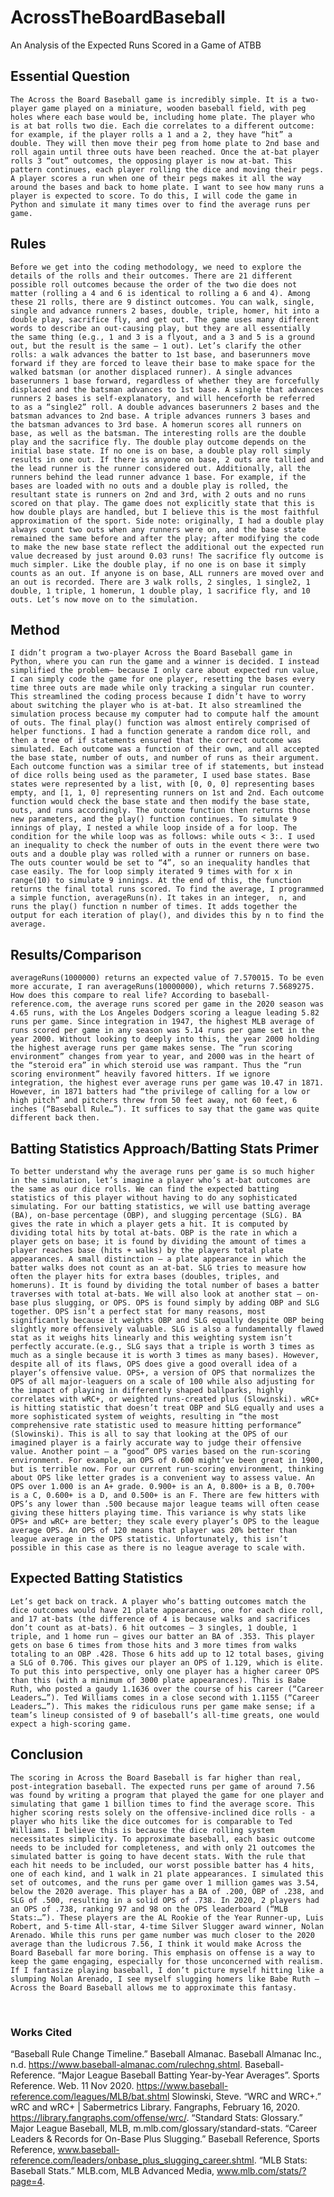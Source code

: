 # AcrossTheBoardBaseball
An Analysis of the Expected Runs Scored in a Game of ATBB

## Essential Question
	The Across the Board Baseball game is incredibly simple. It is a two-player game played on a miniature, wooden baseball field, with peg holes where each base would be, including home plate. The player who is at bat rolls two die. Each die correlates to a different outcome: for example, if the player rolls a 1 and a 2, they have “hit” a double. They will then move their peg from home plate to 2nd base and roll again until three outs have been reached. Once the at-bat player rolls 3 “out” outcomes, the opposing player is now at-bat. This pattern continues, each player rolling the dice and moving their pegs. A player scores a run when one of their pegs makes it all the way around the bases and back to home plate. I want to see how many runs a player is expected to score. To do this, I will code the game in Python and simulate it many times over to find the average runs per game.
  
## Rules
	Before we get into the coding methodology, we need to explore the details of the rolls and their outcomes. There are 21 different possible roll outcomes because the order of the two die does not matter (rolling a 4 and 6 is identical to rolling a 6 and 4). Among these 21 rolls, there are 9 distinct outcomes. You can walk, single, single and advance runners 2 bases, double, triple, homer, hit into a double play, sacrifice fly, and get out. The game uses many different words to describe an out-causing play, but they are all essentially the same thing (e.g., 1 and 3 is a flyout, and a 3 and 5 is a ground out, but the result is the same – 1 out). Let’s clarify the other rolls: a walk advances the batter to 1st base, and baserunners move forward if they are forced to leave their base to make space for the walked batsman (or another displaced runner). A single advances baserunners 1 base forward, regardless of whether they are forcefully displaced and the batsman advances to 1st base. A single that advances runners 2 bases is self-explanatory, and will henceforth be referred to as a “single2” roll. A double advances baserunners 2 bases and the batsman advances to 2nd base. A triple advances runners 3 bases and the batsman advances to 3rd base. A homerun scores all runners on base, as well as the batsman. The interesting rolls are the double play and the sacrifice fly. The double play outcome depends on the initial base state. If no one is on base, a double play roll simply results in one out. If there is anyone on base, 2 outs are tallied and the lead runner is the runner considered out. Additionally, all the runners behind the lead runner advance 1 base. For example, if the bases are loaded with no outs and a double play is rolled, the resultant state is runners on 2nd and 3rd, with 2 outs and no runs scored on that play. The game does not explicitly state that this is how double plays are handled, but I believe this is the most faithful approximation of the sport. Side note: originally, I had a double play always count two outs when any runners were on, and the base state remained the same before and after the play; after modifying the code to make the new base state reflect the additional out the expected run value decreased by just around 0.03 runs! The sacrifice fly outcome is much simpler. Like the double play, if no one is on base it simply counts as an out. If anyone is on base, ALL runners are moved over and an out is recorded. There are 3 walk rolls, 2 singles, 1 single2, 1 double, 1 triple, 1 homerun, 1 double play, 1 sacrifice fly, and 10 outs. Let’s now move on to the simulation.

## Method
	I didn’t program a two-player Across the Board Baseball game in Python, where you can run the game and a winner is decided. I instead simplified the problem– because I only care about expected run value, I can simply code the game for one player, resetting the bases every time three outs are made while only tracking a singular run counter. This streamlined the coding process because I didn’t have to worry about switching the player who is at-bat. It also streamlined the simulation process because my computer had to compute half the amount of outs. The final play() function was almost entirely comprised of helper functions. I had a function generate a random dice roll, and then a tree of if statements ensured that the correct outcome was simulated. Each outcome was a function of their own, and all accepted the base state, number of outs, and number of runs as their argument. Each outcome function was a similar tree of if statements, but instead of dice rolls being used as the parameter, I used base states. Base states were represented by a list, with [0, 0, 0] representing bases empty, and [1, 1, 0] representing runners on 1st and 2nd. Each outcome function would check the base state and then modify the base state, outs, and runs accordingly. The outcome function then returns those new parameters, and the play() function continues. To simulate 9 innings of play, I nested a while loop inside of a for loop. The condition for the while loop was as follows: while outs < 3:. I used an inequality to check the number of outs in the event there were two outs and a double play was rolled with a runner or runners on base. The outs counter would be set to “4”, so an inequality handles that case easily. The for loop simply iterated 9 times with for x in range(10) to simulate 9 innings. At the end of this, the function returns the final total runs scored. To find the average, I programmed a simple function, averageRuns(n). It takes in an integer,  n, and runs the play() function n number of times. It adds together the output for each iteration of play(), and divides this by n to find the average.

## Results/Comparison
	averageRuns(1000000) returns an expected value of 7.570015. To be even more accurate, I ran averageRuns(10000000), which returns 7.5689275. How does this compare to real life? According to baseball-reference.com, the average runs scored per game in the 2020 season was 4.65 runs, with the Los Angeles Dodgers scoring a league leading 5.82 runs per game. Since integration in 1947, the highest MLB average of runs scored per game in any season was 5.14 runs per game set in the year 2000. Without looking to deeply into this, the year 2000 holding the highest average runs per game makes sense. The “run scoring environment” changes from year to year, and 2000 was in the heart of the “steroid era” in which steroid use was rampant. Thus the “run scoring environment” heavily favored hitters. If we ignore integration, the highest ever average runs per game was 10.47 in 1871. However, in 1871 batters had “the privilege of calling for a low or high pitch” and pitchers threw from 50 feet away, not 60 feet, 6 inches (“Baseball Rule…”). It suffices to say that the game was quite different back then.

## Batting Statistics Approach/Batting Stats Primer
	To better understand why the average runs per game is so much higher in the simulation, let’s imagine a player who’s at-bat outcomes are the same as our dice rolls. We can find the expected batting statistics of this player without having to do any sophisticated simulating. For our batting statistics, we will use batting average (BA), on-base percentage (OBP), and slugging percentage (SLG). BA gives the rate in which a player gets a hit. It is computed by dividing total hits by total at-bats. OBP is the rate in which a player gets on base; it is found by dividing the amount of times a player reaches base (hits + walks) by the players total plate appearances. A small distinction – a plate appearance in which the batter walks does not count as an at-bat. SLG tries to measure how often the player hits for extra bases (doubles, triples, and homeruns). It is found by dividing the total number of bases a batter traverses with total at-bats. We will also look at another stat – on-base plus slugging, or OPS. OPS is found simply by adding OBP and SLG together. OPS isn’t a perfect stat for many reasons, most significantly because it weights OBP and SLG equally despite OBP being slightly more offensively valuable. SLG is also a fundamentally flawed stat as it weighs hits linearly and this weighting system isn’t perfectly accurate.(e.g., SLG says that a triple is worth 3 times as much as a single because it is worth 3 times as many bases). However, despite all of its flaws, OPS does give a good overall idea of a player’s offensive value. OPS+, a version of OPS that normalizes the OPS of all major-leaguers on a scale of 100 while also adjusting for the impact of playing in differently shaped ballparks, highly correlates with wRC+, or weighted runs-created plus (Slowinski). wRC+ is hitting statistic that doesn’t treat OBP and SLG equally and uses a more sophisticated system of weights, resulting in “the most comprehensive rate statistic used to measure hitting performance” (Slowinski). This is all to say that looking at the OPS of our imagined player is a fairly accurate way to judge their offensive value. Another point – a “good” OPS varies based on the run-scoring environment. For example, an OPS of 0.600 might’ve been great in 1900, but is terrible now. For our current run-scoring environment, thinking about OPS like letter grades is a convenient way to assess value. An OPS over 1.000 is an A+ grade. 0.900+ is an A, 0.800+ is a B, 0.700+ is a C, 0.600+ is a D, and 0.500+ is an F. There are few hitters with OPS’s any lower than .500 because major league teams will often cease giving these hitters playing time. This variance is why stats like OPS+ and wRC+ are better; they scale every player’s OPS to the league average OPS. An OPS of 120 means that player was 20% better than league average in the OPS statistic. Unfortunately, this isn’t possible in this case as there is no league average to scale with.

## Expected Batting Statistics
	Let’s get back on track. A player who’s batting outcomes match the dice outcomes would have 21 plate appearances, one for each dice roll, and 17 at-bats (the difference of 4 is because walks and sacrifices don’t count as at-bats). 6 hit outcomes – 3 singles, 1 double, 1 triple, and 1 home run – gives our batter an BA of .353. This player gets on base 6 times from those hits and 3 more times from walks totaling to an OBP .428. Those 6 hits add up to 12 total bases, giving a SLG of 0.706. This gives our player an OPS of 1.129, which is elite. To put this into perspective, only one player has a higher career OPS than this (with a minimum of 3000 plate appearances). This is Babe Ruth, who posted a gaudy 1.1636 over the course of his career (“Career Leaders…”). Ted Williams comes in a close second with 1.1155 (“Career Leaders…”). This makes the ridiculous runs per game make sense; if a team’s lineup consisted of 9 of baseball’s all-time greats, one would expect a high-scoring game.
  
## Conclusion
	The scoring in Across the Board Baseball is far higher than real, post-integration baseball. The expected runs per game of around 7.56 was found by writing a program that played the game for one player and simulating that game 1 billion times to find the average score. This higher scoring rests solely on the offensive-inclined dice rolls - a player who hits like the dice outcomes for is comparable to Ted Williams. I believe this is because the dice rolling system necessitates simplicity. To approximate baseball, each basic outcome needs to be included for completeness, and with only 21 outcomes the simulated batter is going to have decent stats. With the rule that each hit needs to be included, our worst possible batter has 4 hits, one of each kind, and 1 walk in 21 plate appearances. I simulated this set of outcomes, and the runs per game over 1 million games was 3.54, below the 2020 average. This player has a BA of .200, OBP of .238, and SLG of .500, resulting in a solid OPS of .738. In 2020, 2 players had an OPS of .738, ranking 97 and 98 on the OPS leaderboard (“MLB Stats:…”). These players are the AL Rookie of the Year Runner-up, Luis Robert, and 5-time All-star, 4-time Silver Slugger award winner, Nolan Arenado. While this runs per game number was much closer to the 2020 average than the ludicrous 7.56, I think it would make Across the Board Baseball far more boring. This emphasis on offense is a way to keep the game engaging, especially for those unconcerned with realism. If I fantasize playing baseball, I don’t picture myself hitting like a slumping Nolan Arenado, I see myself slugging homers like Babe Ruth – Across the Board Baseball allows me to approximate this fantasy.
 
### Works Cited
“Baseball Rule Change Timeline.” Baseball Almanac. Baseball Almanac Inc., n.d. https://www.baseball-almanac.com/rulechng.shtml. 
Baseball-Reference. “Major League Baseball Batting Year-by-Year Averages”. Sports Reference. Web. 11 Nov 2020. https://www.baseball-reference.com/leagues/MLB/bat.shtml
Slowinski, Steve. “WRC and WRC+.” wRC and wRC+ | Sabermetrics Library. Fangraphs, February 16, 2020. https://library.fangraphs.com/offense/wrc/.
“Standard Stats: Glossary.” Major League Baseball, MLB, m.mlb.com/glossary/standard-stats. 
“Career Leaders & Records for On-Base Plus Slugging.” Baseball Reference, Sports Reference, www.baseball-reference.com/leaders/onbase_plus_slugging_career.shtml. 
“MLB Stats: Baseball Stats.” MLB.com, MLB Advanced Media, www.mlb.com/stats/?page=4. 







